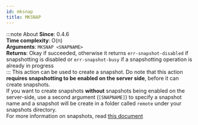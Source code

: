 ```yaml
---
id: mksnap
title: MKSNAP
---
```

:::note About
**Since**: 0.4.6  
**Time complexity**: O(n)  
**Arguments**: `MKSNAP <SNAPNAME>`  
**Returns**: Okay if succeeded, otherwise it returns `err-snapshot-disabled` if snapshotting is disabled or `err-snapshot-busy` if a snapshotting operation is already in progress  
:::
This action can be used to create a snapshot. Do note that this action **requires snapshotting to be enabled on the server side**, before it can create snapshots.   
If you want to create snapshots **without** snapshots being enabled on the server-side, use a second argument (`[SNAPNAME]`) to specify a snapshot name and a snapshot will be create in a folder called `remote` under your snapshots directory.   
For more information on snapshots, read [this document](/snapshots)